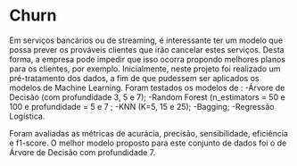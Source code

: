 # Churn

  Em serviços bancários ou de streaming, é interessante ter um modelo que possa prever os prováveis clientes que irão cancelar estes serviços. Desta forma, a empresa pode impedir que isso ocorra propondo melhores planos para os clientes, por exemplo. 
  Inicialmente, neste projeto foi realizado um pré-tratamento dos dados, a fim de que pudessem ser aplicados os modelos de Machine Learning. Foram testados os modelos de : 
  -Árvore de Decisão (com profundidade 3, 5 e 7);
  -Random Forest (n_estimators = 50 e 100 e profundidade = 5 e 7 ;
  -KNN (K=5, 15 e 25);
  -Bagging;
  -Regressão Logística.
  
 Foram avaliadas as métricas de acurácia, precisão, sensibilidade, eficiência e f1-score.
 O melhor modelo proposto para este conjunto de dados foi o de Árvore de Decisão com profundidade 7. 
